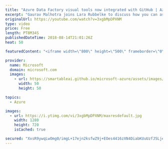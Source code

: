 ```yaml
---
title: "Azure Data Factory visual tools now integrated with GitHub | Azure Friday"
excerpt: "Gaurav Malhotra joins Lara Rubbelke to discuss how you can associate a GitHub repository (public & enterprise) to your Azure Data Factory for collaboration, versioning, source control. [00:35] Demo Start   For more information, see:  + Azure Data Factory Visual tools now support GitHub integration (blog"
originalUrl: https://youtube.com/watch?v=3xgbMpDPXNM
type: video
price: Free
length: PT8M34S
publishedDateTime: 2018-08-14T21:01:26Z
heat: 50

featuredContent: "<iframe width=\"800\" height=\"500\" frameborder=\"0\" src=\"https://www.youtube.com/embed/3xgbMpDPXNM\" allow=\"accelerometer; autoplay; encrypted-media; gyroscope; picture-in-picture\" allowfullscreen></iframe>"

provider:
  name: Microsoft
  domain: microsoft.com
  images:
    - url: https://smartableai.github.io/microsoft-azure/assets/images/organizations/microsoft.com-50x50.jpg
      width: 50
      height: 50

topics:
  - Azure

images:
  - url: https://i.ytimg.com/vi/3xgbMpDPXNM/maxresdefault.jpg
    width: 1280
    height: 720
    isCached: true

secured: "XxsR9ywqLwOmg0/imgL+17ejn2ksfwZ9j+EOes4416zXN4DiabKUuUzfJ5Lje6grSBdFpd9ieJSpJVzeeiO/QWznaK9JJ+P1TbC8PYfDi200VspsCUAFAoePzNpB6eRZ2Nss0/hjPqEP4Qg2gYZbnJKHFTFl2pUi+t95cY3F+4GaiRTrsxuw2eito6bdKVo6d5Bw5zlitvuHFgVG/Bpc/g53scxBUmuKjcl1+Xdmwdj2GElihvXeQF5xTIeysGNX3RcpcCBEQ0gQS4V7NcimhEutlvprJQnrfvIuwjRbWmzxHbqP2hdJvt9M25vRlJJndfxd1ZcMysMtJiTU30ZpeWIkjgRHAL3Go0Y8oWHP02GJ9OutE8iW9hItYIlCq3Anp6FgdSYpaOFgpPr5rY/0zTOigqMH2e1i0PBTbTslWmQ=;HYwrPzqbN//MTdixYFUx3w=="
---
```


